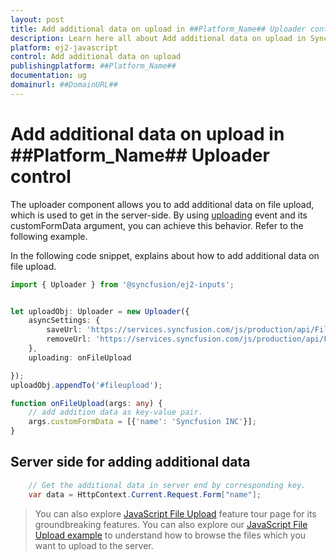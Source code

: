 ```yaml
---
layout: post
title: Add additional data on upload in ##Platform_Name## Uploader control | Syncfusion
description: Learn here all about Add additional data on upload in Syncfusion ##Platform_Name## Uploader control of Syncfusion Essential JS 2 and more.
platform: ej2-javascript
control: Add additional data on upload 
publishingplatform: ##Platform_Name##
documentation: ug
domainurl: ##DomainURL##
---
```


# Add additional data on upload in ##Platform_Name## Uploader control

The uploader component allows you to add additional data on file upload, which is used to get in the server-side. By using [uploading](../../api/uploader/#uploading) event and its customFormData argument, you can achieve this behavior. Refer to the following example.

In the following code snippet, explains about how to add additional data on file upload.

```ts
import { Uploader } from '@syncfusion/ej2-inputs';


let uploadObj: Uploader = new Uploader({
    asyncSettings: {
        saveUrl: 'https://services.syncfusion.com/js/production/api/FileUploader/Save',
        removeUrl: 'https://services.syncfusion.com/js/production/api/FileUploader/Remove'
    },
    uploading: onFileUpload

});
uploadObj.appendTo('#fileupload');

function onFileUpload(args: any) {
    // add addition data as key-value pair.
    args.customFormData = [{'name': 'Syncfusion INC'}];
}
```

## Server side for adding additional data

```c#
    // Get the additional data in server end by corresponding key.
    var data = HttpContext.Current.Request.Form["name"];
```

> You can also explore [JavaScript File Upload](https://www.syncfusion.com/javascript-ui-controls/js-file-upload) feature tour page for its groundbreaking features. You can also explore our [JavaScript File Upload example](https://ej2.syncfusion.com/demos/#/material/uploader/default.html) to understand how to browse the files which you want to upload to the server.